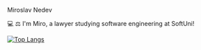 Miroslav Nedev

💻 ⚖ I'm Miro, a lawyer studying software engineering at SoftUni!





[![Top Langs](https://github-readme-stats.vercel.app/api/top-langs/?username=pylapp&layout=donut&langs_count=6&theme=dark)](https://github.com/Nedev-Miroslav/github-readme-stats)



